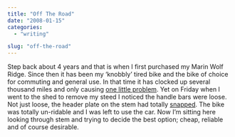 ```yaml
---
title: "Off The Road"
date: "2008-01-15"
categories:
  - "writing"

slug: "off-the-road"
---
```


Step back about 4 years and that is when I first purchased my Marin Wolf Ridge. Since then it has been my ‘knobbly’ tired bike and the bike of choice for commuting and general use. In that time it has clocked up several thousand miles and only causing [one little problem](https://adamchamberlin.info/2005/04/workshop). Yet on Friday when I went to the shed to remove my steed I noticed the handle bars were loose. Not just loose, the header plate on the stem had totally [snapped](https://farm3.static.flickr.com/2112/2189957499_795a0460c0.jpg). The bike was totally un-ridable and I was left to use the car. Now I’m sitting here looking through stem and trying to decide the best option; cheap, reliable and of course desirable.
